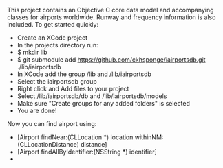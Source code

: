 This project contains an Objective C core data model and accompanying classes for airports worldwide. Runway and frequency information is also included. To get started quickly:

* Create an XCode project
* In the projects directory run:
* $ mkdir lib
* $ git submodule add https://github.com/ckhsponge/iairportsdb.git ./lib/iairportsdb
* In XCode add the group /lib and /lib/iairportsdb
* Select the iairportsdb group
* Right click and Add files to your project
* Select /lib/iairportsdb/db and /lib/iairportsdb/models
* Make sure "Create groups for any added folders" is selected
* You are done!

Now you can find airport using:
* [Airport findNear:(CLLocation *) location withinNM:(CLLocationDistance) distance]
* [Airport findAllByIdentifier:(NSString *) identifier]
*


